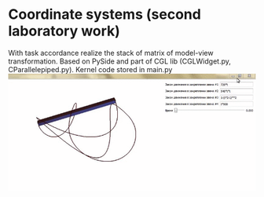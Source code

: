 # Coordinate systems (second laboratory work)
With task accordance realize the stack of matrix of model-view transformation. Based on PySide and part of CGL lib (CGLWidget.py, CParallelepiped.py). Kernel code stored in main.py
![alt tag](https://raw.githubusercontent.com/BOPOHOB/Coordinate-systems-l2-/master/illustration.gif)
